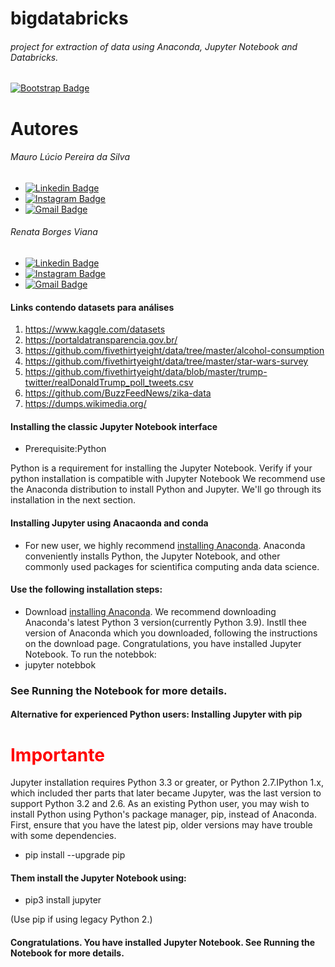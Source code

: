 # bigdatabricks
###### project for extraction of data using Anaconda, Jupyter Notebook and Databricks.
[![Bootstrap Badge](https://img.shields.io/badge/Databricks-FF3621?style=for-the-badge&logo=Databricks&logoColor=white)](https://community.cloud.databricks.com/login.html)

# Autores
###### Mauro Lúcio Pereira da Silva
- [![Linkedin Badge](https://img.shields.io/badge/-LinkedIn-blue?style=flat-square&labelColor=01579B&logo=Linkedin&logoColor=white&link=https://www.linkedin.com/in/mauro-lucio-pereira/)](https://www.linkedin.com/in/mauro-lucio-pereira/)
- [![Instagram Badge](https://img.shields.io/badge/Instagram-E4405F?style=flat-square&labelColor=CC0000&logo=instagram&logoColor=white)](https://www.instagram.com/luciospsilva/)
- [![Gmail Badge](https://img.shields.io/badge/Gmail-333333?style=flat-square&logo=gmail&logoColor=red)](mailto:maurosluciosestudos@gmail.com)


###### Renata Borges Viana 
- [![Linkedin Badge](https://img.shields.io/badge/-LinkedIn-blue?style=flat-square&labelColor=01579B&logo=Linkedin&logoColor=white&link=https://www.linkedin.com/in/rebviana/)](https://www.linkedin.com/in/rebviana/)
- [![Instagram Badge](https://img.shields.io/badge/Instagram-E4405F?style=flat-square&labelColor=CC0000&logo=instagram&logoColor=white)](https://www.instagram.com/re.bviana/)
- [![Gmail Badge](https://img.shields.io/badge/Gmail-333333?style=flat-square&logo=gmail&logoColor=red)](mailto:rborgesviana@gmail.com)

#### Links contendo datasets para análises
1. https://www.kaggle.com/datasets
2. https://portaldatransparencia.gov.br/
3. https://github.com/fivethirtyeight/data/tree/master/alcohol-consumption
4. https://github.com/fivethirtyeight/data/tree/master/star-wars-survey
5. https://github.com/fivethirtyeight/data/blob/master/trump-twitter/realDonaldTrump_poll_tweets.csv
6. https://github.com/BuzzFeedNews/zika-data
7. https://dumps.wikimedia.org/

#### Installing the classic Jupyter Notebook interface
- Prerequisite:Python

Python is a requirement for installing the Jupyter Notebook. Verify if your python installation is compatible with Jupyter Notebook We recommend use the Anaconda distribution to install Python and Jupyter. We'll go through its installation in the next section.

#### Installing Jupyter using Anacaonda and conda
- For new user, we highly recommend <a href="https://www.anaconda.com/download">installing Anaconda</a>. Anaconda conveniently installs Python, the Jupyter Notebook, and other commonly used packages for scientifica computing anda data science.

#### Use the following installation steps:

- Download <a href="https://www.anaconda.com/download">installing Anaconda</a>. We recommend downloading Anaconda's latest Python 3 version(currently Python 3.9).
Instll thee version of Anaconda which you downloaded, following the instructions on the download page.
Congratulations, you have installed Jupyter Notebook. To run the notebbok:
- jupyter notebbok

### See Running the Notebook for more details.

#### Alternative for experienced Python users: Installing Jupyter with pip
<h1 style="color:red;">Importante</h1>
Jupyter installation requires Python 3.3 or greater, or Python 2.7.IPython 1.x, which included ther parts that later became Jupyter, was the last version to support Python 3.2 and 2.6.
As an existing Python user, you may wish to install Python using Python's package manager, pip, instead of Anaconda. First, ensure that you have the latest pip, older versions may have trouble with some dependencies.

- pip install --upgrade pip

#### Them install the Jupyter Notebook using:

- pip3 install jupyter

(Use pip if using legacy Python 2.)

#### Congratulations. You have installed Jupyter Notebook. See Running the Notebook for more details.
